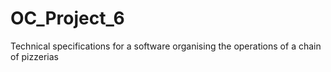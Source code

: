 # OC_Project_6
Technical specifications for a software organising the operations of a chain of pizzerias
